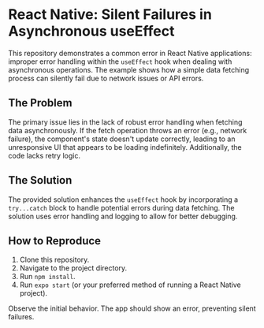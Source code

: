 # React Native: Silent Failures in Asynchronous useEffect

This repository demonstrates a common error in React Native applications: improper error handling within the `useEffect` hook when dealing with asynchronous operations.  The example shows how a simple data fetching process can silently fail due to network issues or API errors.

## The Problem

The primary issue lies in the lack of robust error handling when fetching data asynchronously.  If the fetch operation throws an error (e.g., network failure), the component's state doesn't update correctly, leading to an unresponsive UI that appears to be loading indefinitely.   Additionally, the code lacks retry logic.

## The Solution

The provided solution enhances the `useEffect` hook by incorporating a `try...catch` block to handle potential errors during data fetching. The solution uses error handling and logging to allow for better debugging.

## How to Reproduce

1. Clone this repository.
2. Navigate to the project directory.
3. Run `npm install`.
4. Run `expo start` (or your preferred method of running a React Native project).

Observe the initial behavior. The app should show an error, preventing silent failures.